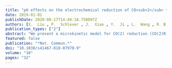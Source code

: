 ```yaml
---
title: "pH effects on the electrochemical reduction of CO<sub>2</sub> towards C<sub>2</sub> products on stepped copper"
date: 2019-01-01
publishDate: 2020-08-17T14:49:18.750097Z
authors: [X.  Liu , P.  Schlexer , J.  Xiao , Y.  Ji , L.  Wang , R. B.  Sandberg , M.  Tang , K. S.  Brown , H.  Peng , <b>S.  Ringe</b> , C.  Hahn , T. F.  Jaramillo , J. K.  Nørskov , K.  Chan* ]
publication_types: ["2"]
abstract: "We present a microkinetic model for CO(2) reduction (CO(2)R) on Cu(211) towards C2 products, based on energetics estimated from an explicit solvent model. We show that the differences in both Tafel slopes and pH dependence for C1 vs C2 activity arise from differences in their multi-step mechanisms. We find the depletion in C2 products observed at high overpotential and high pH to arise from the 2nd order dependence of C-C coupling on CO coverage, which decreases due to competition from the C1 pathway. We further demonstrate that CO(2) reduction at a fixed pH yield similar activities, due to the facile kinetics for CO2 reduction to CO on Cu, which suggests C2 products to be favored for CO2R under alkaline conditions. The mechanistic insights of this work elucidate how reaction conditions can lead to significant enhancements in selectivity and activity towards higher value C2 products."
featured: false
publication: "*Nat. Commun.*"
doi: "10.1038/s41467-018-07970-9"
volume: "10"
pages: "32"
---
```


